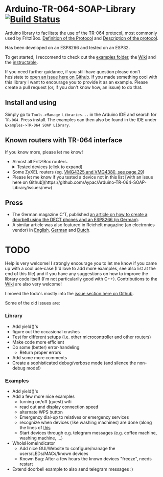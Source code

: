 # Arduino-TR-064-SOAP-Library [![Build Status](https://travis-ci.com/Aypac/Arduino-TR-064-SOAP-Library.svg?branch=master)](https://travis-ci.com/Aypac/Arduino-TR-064-SOAP-Library)
Arduino library to facilitate the use of the TR-064 protocol, most commonly used by Fritz!Box. [Definition of the Protocol](https://www.broadband-forum.org/technical/download/TR-064.pdf) and [Description of the protocol](https://avm.de/fileadmin/user_upload/Global/Service/Schnittstellen/AVM_TR-064_first_steps.pdf).

Has been developed on an ESP8266 and tested on an ESP32.

To get started, I reccomend to check out the [examples folder](https://github.com/Aypac/Arduino-TR-064-SOAP-Library/tree/master/examples), the [Wiki](https://github.com/Aypac/Arduino-TR-064-SOAP-Library/wiki) and the [instructable](http://www.instructables.com/id/Who-Is-Home-Indicator-aka-Weasley-Clock-Based-on-T/).

If you need further guidance, if you still have question please don't hesistate to [open an issue here on Github](https://github.com/Aypac/Arduino-TR-064-SOAP-Library/issues/new). If you made something cool with this library I want to encourage you to provide it as an example. Please create a pull request (or, if you don't know how, an issue) to do that.

## Install and using
Simply go to `Tools->Manage Libraries...` in the Arduino IDE and search for `TR-064`. Press install. The examples can then also be found in the IDE under `Examples->TR-064 SOAP Library`.

## Known routers with TR-064 interface
If you know more, please let me know!

<ul>
	<li> Almost all Fritz!Box routers.
		<details><summary>Tested devices (click to expand)</summary>
			<ul>
				<li> Fritz!Box FON WLAN 7360</li>
				<li> Fritz!Box 7490 (tested by Dirk Kaben)</li>
				<li> Fritz!Box 7580</li>
				<li> Fritz!Box 7590</li>
				<li> FRITZ!DECT 200 (tested by Oliver-André Urban)</li>
				<li> FRITZ!DECT 210 (test by Thorsten Godau)</li>
				<li> Apparantly, pretty much all Fritz products...</li>
			</ul>
		</details>
	</li>
	<li> Some ZyXEL routers (eg. <a href="ftp://ftp.zyxel.nl/VMG4325-B10A/user_guide/VMG4325-B10A_.pdf">VMG4325 and VMG4380, see page 29</a>)</li>
	<li> Please let me know if you tested a device not in this list [with an issue here on Github](https://github.com/Aypac/Arduino-TR-064-SOAP-Library/issues/new)</li>
</ul>

## Press
 
 - The German magazine C'T, published [an article on how to create a doorbell using the DECT phones and an ESP8266 (in German)](https://www.heise.de/select/ct/2018/17/1534215254552977).
 - A similar article was also featured in Reichelt magazine (an electronics vendor) in [English](https://www.reichelt.com/magazin/en/build-smart-doorbell-arduino), [German](https://www.reichelt.de/magazin/how-to/smarte-tuerklingel) and [Dutch](https://www.reichelt.com/magazin/nl/zelf-een-slimme-deurbel-maken).
 

# TODO

Help is very welcome! I strongly encourage you to let me know if you came up with a cool use-case (I'd love to add more examples, see also list at the end of this file) and if you have any suggestions on how to improve the library code itself (I'm not particularily good with C++). Contributions to the [Wiki](https://github.com/Aypac/Arduino-TR-064-SOAP-Library/wiki) are also very welcome!

I moved the todo's mostly into the [issue section here on Github](https://github.com/Aypac/Arduino-TR-064-SOAP-Library/issues).

Some of the old issues are:

### Library

* Add yield()'s
* figure out the occasional crashes
* Test for different setups (i.e. other microcontroller and other routers)
* Make code more efficient
* Do some (better) error-handeling
  * Return proper errors
* Add some more comments
* Create a sophisticated debug/verbose mode (and silence the non-debug mode!)

### Examples

* Add yield()'s
* Add a few more nice examples
  * turning on/off (guest) wifi
  * read out and display connection speed
  * alternate WPS button
  * Emergency dial-up to relatives or emergency services
  * recognize when devices (like washing machines) are done (along the lines of [this](https://github.com/dl9sec/ArduinoSIP/tree/master/examples/LaundryNotifier)
  * Start devices through e.g. telegram messages (e.g. coffee machine, washing machine, ...)
* WhoIsHomeIndicator
  * Add nice GUI/Website to configure/manage the users/LEDs/MACs/known devices
  * Known Bug: After a few hours the known devices "freeze", needs restart
* Extend doorbell example to also send telegram messages :)

